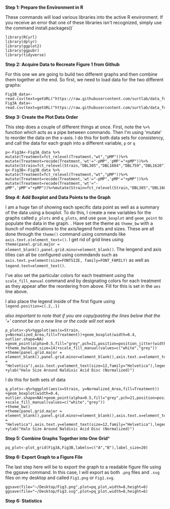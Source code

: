 **Step 1: Prepare the Environment in R**

These commands will load various libraries into the active R environment. If you receive an error that one of these libraries isn't recognized, simply use the command install.packages()`

```
library(RCurl)
library(dplyr)
library(ggplot2)
library(ggpubr)
library(tidyverse)
```

**Step 2: Acquire Data to Recreate Figure 1 from Github**

For this one we are going to build two different graphs and then combine them together at the end. So first, we need to load data for the two different graphs:

```
Fig3B_data<-read.csv(text=getURL("https://raw.githubusercontent.com/surtlab/data_for_figures/master/Final_Putida_Cip_Results.csv"))
Fig3A_data<-read.csv(text=getURL("https://raw.githubusercontent.com/surtlab/data_for_figures/master/Final_Putida_Nal_Results.csv"))
```
**Step 3: Create the Plot Data Order**

This step does a couple of different things at once. First, note the `%>%` function which acts as a pipe between commands. Then I'm using 'mutate' to reorder the data on the x-axis. I do this for both data sets for consistency, and call the data for each graph into a different variable, `p` or `q`

```
p<-Fig3A<-Fig3A_data %>% mutate(Treatment=fct_relevel(Treatment,"wt","pMP"))%>% mutate(Treatment=recode(Treatment,'wt'="-pMP",'pMP'="+pMP"))%>% mutate(Strain=fct_relevel(Strain,"DBL305","DBL1604","DBL759","DBL1620"))
q<-Fig3B<-Fig3B_data %>% mutate(Treatment=fct_relevel(Treatment,"wt","pMP"))%>% mutate(Treatment=recode(Treatment,'wt'="-pMP",'pMP'="+pMP"))%>% mutate(Treatment=recode(Treatment,'wt'="-pMP",'pMP'="+pMP"))%>%mutate(Strain=fct_relevel(Strain,"DBL305","DBL1604","DBL759","DBL1620"))

```

**Step 4: Add Boxplot and Data Points to the Graph**

I am a huge fan of showing each specific data point as well as a summary of the data using a boxplot. To do this, I create a new variables for the graphs called
`p_plots` and `q_plots`, and use `geom_boxplot` and `geom_point` to populate the data in the graph. 
. 
Have set the theme as `theme_bw` with a bunch of modifications to the axis/legend fonts and sizes. These are all done through the `theme()` command using commands like `axis.text.x(element_text=()`. I get rid of grid lines using `theme(panel.grid.major = element_blank(),panel.grid.minor=element_blank()`. The lengend and axis titles can all be configured using commdands such as `axis.text.y=element(size=FONTSIZE, family=FONT_FAMILY)` as well as `legend.text=element_text()`.

I've also set the particular colors for each treatment using the `scale_fill_manual` command and by designating colors for each treatment as they appear after the reordering from above. Fill for this is set in the `aes` line above.

I also place the legend inside of the first figure using `legend.position=c(.2,.1)`

*also important to note that if you are copy/pasting the lines below that the '+' cannot be on a new line or the code will not work*

```
p_plots<-p%>%ggplot(aes(x=Strain, y=Normalized_Area,fill=Treatment))+geom_boxplot(width=0.4, outlier.shape=NA)
+geom_point(alpha=0.5,fill="grey",pch=21,position=position_jitter(width=0.11))
+theme_bw(base_size=14)+scale_fill_manual(values=c("white","grey"))
+theme(panel.grid.major = element_blank(),panel.grid.minor=element_blank(),axis.text.x=element_text(size=12,family = "Helvetica"),axis.text.y=element_text(size=12,family="Helvetica"),legend.position=c(.2,.1),axis.title.x=element_blank(),axis.title.y=element_text(size=14,family="Helvetica"),legend.title=element_blank(),legend.text=element_text(size=12,family="Helvetica"))
+ylab("Halo Size Around Naldixic Acid Disc (Normalized)")
```
I do this for both sets of data
```
q_plots<-q%>%ggplot(aes(x=Strain, y=Normalized_Area,fill=Treatment))
+geom_boxplot(width=0.4, outlier.shape=NA)+geom_point(alpha=0.5,fill="grey",pch=21,position=position_jitter(width=0.11))
+scale_fill_manual(values=c("white","grey"))
+theme_bw()
+theme(panel.grid.major = element_blank(),panel.grid.minor=element_blank(),axis.text.x=element_text(size=12,family = "Helvetica"),axis.text.y=element_text(size=12,family="Helvetica"),legend.position="none",axis.title.x=element_blank(),axis.title.y=element_text(size=14,family="Helvetica"),legend.title=element_blank(),legend.text=element_text(size=10,family="Helvetica"))
+ylab("Halo Size Around Naldixic Acid Disc (Normalized)")
```

**Step 5: Combine Graphs Together into One Grid***

```
pq_plot<-plot_grid(Fig3A,Fig3B,labels=c("A","B"),label_size=20)
```

**Step 6: Export Graph to a Figure File**

The last step here will be to export the graph to a readable figure file using the ggsave command. In this case, I will export as both `.png` files and `.svg` files on my desktop and called `Fig1.png` or `Fig1.svg`.

```
ggsave(file="~/Desktop/Fig3.png",plot=pq_plot,width=8,height=6)
ggsave(file="~/Desktop/Fig3.svg",plot=pq_plot,width=8,height=6)
```


**Step 6: Statistics**
